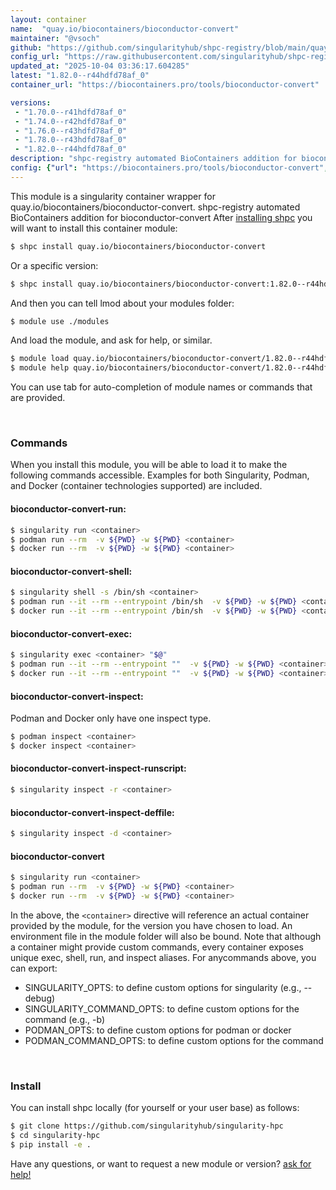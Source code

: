```yaml
---
layout: container
name:  "quay.io/biocontainers/bioconductor-convert"
maintainer: "@vsoch"
github: "https://github.com/singularityhub/shpc-registry/blob/main/quay.io/biocontainers/bioconductor-convert/container.yaml"
config_url: "https://raw.githubusercontent.com/singularityhub/shpc-registry/main/quay.io/biocontainers/bioconductor-convert/container.yaml"
updated_at: "2025-10-04 03:36:17.604285"
latest: "1.82.0--r44hdfd78af_0"
container_url: "https://biocontainers.pro/tools/bioconductor-convert"

versions:
 - "1.70.0--r41hdfd78af_0"
 - "1.74.0--r42hdfd78af_0"
 - "1.76.0--r43hdfd78af_0"
 - "1.78.0--r43hdfd78af_0"
 - "1.82.0--r44hdfd78af_0"
description: "shpc-registry automated BioContainers addition for bioconductor-convert"
config: {"url": "https://biocontainers.pro/tools/bioconductor-convert", "maintainer": "@vsoch", "description": "shpc-registry automated BioContainers addition for bioconductor-convert", "latest": {"1.82.0--r44hdfd78af_0": "sha256:9ba4ce7b6a4d3553bbaa383e5671bb2a3249b82b097e5c7b0bc9bbff5a665f58"}, "tags": {"1.70.0--r41hdfd78af_0": "sha256:9eeb0b510b0f8c994feb75d9b2c37a7df19aed4a3fdd274cc567593c51197a53", "1.74.0--r42hdfd78af_0": "sha256:ae0476b172b742267f4dfd41b0a6ae378a7068c99f024f1299b2e20253895488", "1.76.0--r43hdfd78af_0": "sha256:8a48867950f0a99cc222777b2add9c87ac2287f2ca242ce2e16830a7271dffff", "1.78.0--r43hdfd78af_0": "sha256:5cc33d63cfd08449d5e58b32f9cd4d9904512794e3ef94546e543ea78c93cbd7", "1.82.0--r44hdfd78af_0": "sha256:9ba4ce7b6a4d3553bbaa383e5671bb2a3249b82b097e5c7b0bc9bbff5a665f58"}, "docker": "quay.io/biocontainers/bioconductor-convert"}
---
```


This module is a singularity container wrapper for quay.io/biocontainers/bioconductor-convert.
shpc-registry automated BioContainers addition for bioconductor-convert
After [installing shpc](#install) you will want to install this container module:


```bash
$ shpc install quay.io/biocontainers/bioconductor-convert
```

Or a specific version:

```bash
$ shpc install quay.io/biocontainers/bioconductor-convert:1.82.0--r44hdfd78af_0
```

And then you can tell lmod about your modules folder:

```bash
$ module use ./modules
```

And load the module, and ask for help, or similar.

```bash
$ module load quay.io/biocontainers/bioconductor-convert/1.82.0--r44hdfd78af_0
$ module help quay.io/biocontainers/bioconductor-convert/1.82.0--r44hdfd78af_0
```

You can use tab for auto-completion of module names or commands that are provided.

<br>

### Commands

When you install this module, you will be able to load it to make the following commands accessible.
Examples for both Singularity, Podman, and Docker (container technologies supported) are included.

#### bioconductor-convert-run:

```bash
$ singularity run <container>
$ podman run --rm  -v ${PWD} -w ${PWD} <container>
$ docker run --rm  -v ${PWD} -w ${PWD} <container>
```

#### bioconductor-convert-shell:

```bash
$ singularity shell -s /bin/sh <container>
$ podman run --it --rm --entrypoint /bin/sh  -v ${PWD} -w ${PWD} <container>
$ docker run --it --rm --entrypoint /bin/sh  -v ${PWD} -w ${PWD} <container>
```

#### bioconductor-convert-exec:

```bash
$ singularity exec <container> "$@"
$ podman run --it --rm --entrypoint ""  -v ${PWD} -w ${PWD} <container> "$@"
$ docker run --it --rm --entrypoint ""  -v ${PWD} -w ${PWD} <container> "$@"
```

#### bioconductor-convert-inspect:

Podman and Docker only have one inspect type.

```bash
$ podman inspect <container>
$ docker inspect <container>
```

#### bioconductor-convert-inspect-runscript:

```bash
$ singularity inspect -r <container>
```

#### bioconductor-convert-inspect-deffile:

```bash
$ singularity inspect -d <container>
```



#### bioconductor-convert

```bash
$ singularity run <container>
$ podman run --rm  -v ${PWD} -w ${PWD} <container>
$ docker run --rm  -v ${PWD} -w ${PWD} <container>
```


In the above, the `<container>` directive will reference an actual container provided
by the module, for the version you have chosen to load. An environment file in the
module folder will also be bound. Note that although a container
might provide custom commands, every container exposes unique exec, shell, run, and
inspect aliases. For anycommands above, you can export:

 - SINGULARITY_OPTS: to define custom options for singularity (e.g., --debug)
 - SINGULARITY_COMMAND_OPTS: to define custom options for the command (e.g., -b)
 - PODMAN_OPTS: to define custom options for podman or docker
 - PODMAN_COMMAND_OPTS: to define custom options for the command

<br>

### Install

You can install shpc locally (for yourself or your user base) as follows:

```bash
$ git clone https://github.com/singularityhub/singularity-hpc
$ cd singularity-hpc
$ pip install -e .
```

Have any questions, or want to request a new module or version? [ask for help!](https://github.com/singularityhub/singularity-hpc/issues)
